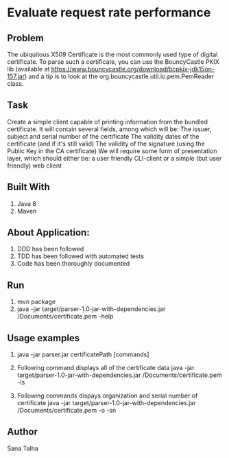 # Evaluate request rate performance

## Problem
The ubiquitous X509 Certificate is the most commonly used type of digital certificate. To parse such a certificate, you can use the BouncyCastle PKIX lib (available at https://www.bouncycastle.org/download/bcpkix-jdk15on-157.jar) and a tip is to look at the org.bouncycastle.util.io.pem.PemReader class. 

## Task
Create a simple client capable of printing information from the bundled certificate. It will contain several fields, among which will be:
The issuer, subject and serial number of the certificate
The validity dates of the certificate (and if it's still valid)
The validity of the signature (using the Public Key in the CA certificate) 
We will require some form of presentation layer, which should either be:
a user friendly CLI-client or 
a simple (but user friendly) web client 
## Built With
1. Java 8
2. Maven

## About Application:
1. DDD has been followed
2. TDD has been followed with automated tests
3. Code has been thoroughly documented

## Run
1. mvn package
2. java -jar target/parser-1.0-jar-with-dependencies.jar /Documents/certificate.pem -help 

## Usage examples
1. java -jar parser.jar certificatePath [commands]
2. Following command displays all of the certificate data
java -jar target/parser-1.0-jar-with-dependencies.jar /Documents/certificate.pem -ls 

3. Following commands dispays organization and serial number of certificate
java -jar target/parser-1.0-jar-with-dependencies.jar /Documents/certificate.pem -o -sn 

## Author
Sana Talha
